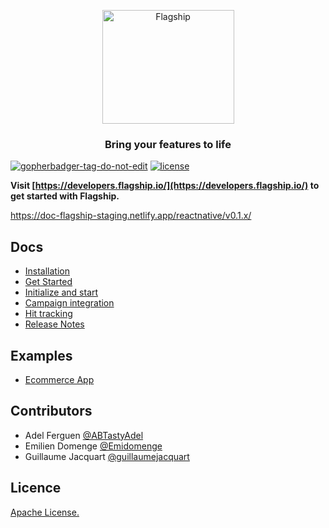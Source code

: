 <p align="center">

<img  src="https://mk0abtastybwtpirqi5t.kinstacdn.com/wp-content/uploads/picture-solutions-persona-product-flagship.jpg"  width="211"  height="182"  alt="Flagship"  />

</p>

<h3 align="center">Bring your features to life</h3>

<a  href='https://github.com/jpoles1/gopherbadger'  target='_blank'>![gopherbadger-tag-do-not-edit](https://img.shields.io/badge/Go%20Coverage-0%25-brightgreen.svg?longCache=true&style=flat)</a> 
 [![license](https://badgen.now.sh/badge/license/Apache)](./LICENSE)

**Visit [https://developers.flagship.io/](https://developers.flagship.io/) to get started with Flagship.**

https://doc-flagship-staging.netlify.app/reactnative/v0.1.x/ 
## Docs
- [Installation](https://doc-flagship-staging.netlify.app/reactnative/v1.x.x/#installation)
- [Get Started](https://doc-flagship-staging.netlify.app/reactnative/v1.x.x/#getting-started)
- [Initialize and start](https://doc-flagship-staging.netlify.app/reactnative/v1.x.x/#getting-started)
- [Campaign integration](https://doc-flagship-staging.netlify.app/reactnative/v1.x.x/#campaign-synchronization)
- [Hit tracking](https://doc-flagship-staging.netlify.app/reactnative/v1.x.x/#hit-tracking)
- [Release Notes](https://doc-flagship-staging.netlify.app/reactnative/v1.x.x/#release-notes)

## Examples

- [Ecommerce App](./examples/ecommerce)

## Contributors

- Adel Ferguen [@ABTastyAdel](https://github.com/ABTastyAdel)
- Emilien Domenge [@Emidomenge](https://github.com/Emidomenge)
- Guillaume Jacquart [@guillaumejacquart](https://github.com/guillaumejacquart)

## Licence

[Apache License.](https://github.com/abtasty/flagship-react-native-sdk/blob/master/LICENSE)
